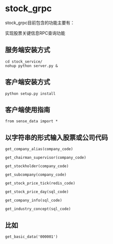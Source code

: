 # stock_grpc

stock_grpc目前包含的功能主要有：

 实现股票关键信息RPC查询功能

## 服务端安装方式
    cd stock_service/
    nohup python server.py &

## 客户端安装方式
    python setup.py install

## 客户端使用指南
    from sense_data import *

## 以字符串的形式输入股票或公司代码

    get_company_alias(company_code)

    get_chairman_supervisor(company_code)

    get_stockholder(company_code)

    get_subcompany(company_code)

    get_stock_price_tick(redis_code)

    get_stock_price_day(sql_code)

    get_company_info(sql_code)

    get_industry_concept(sql_code)

## 比如

    get_basic_data('000001')








